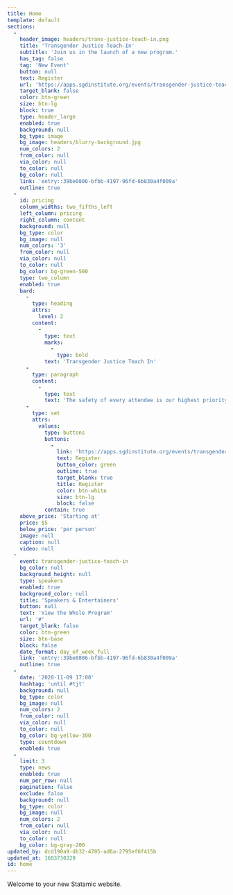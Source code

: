 ```yaml
---
title: Home
template: default
sections:
  -
    header_image: headers/trans-justice-teach-in.png
    title: 'Transgender Justice Teach-In'
    subtitle: 'Join us in the launch of a new program.'
    has_tag: false
    tag: 'New Event'
    button: null
    text: Register
    url: 'https://apps.sgdinstitute.org/events/transgender-justice-teach-in'
    target_blank: false
    color: btn-green
    size: btn-lg
    block: true
    type: header_large
    enabled: true
    background: null
    bg_type: image
    bg_image: headers/blurry-background.jpg
    num_colors: 2
    from_color: null
    via_color: null
    to_color: null
    bg_color: null
    link: 'entry::39be0806-bfbb-4197-96fd-6b830a4f009a'
    outline: true
  -
    id: pricing
    column_widths: two_fifths_left
    left_column: pricing
    right_column: content
    background: null
    bg_type: color
    bg_image: null
    num_colors: '3'
    from_color: null
    via_color: null
    to_color: null
    bg_color: bg-green-500
    type: two_column
    enabled: true
    bard:
      -
        type: heading
        attrs:
          level: 2
        content:
          -
            type: text
            marks:
              -
                type: bold
            text: 'Transgender Justice Teach In'
      -
        type: paragraph
        content:
          -
            type: text
            text: 'The safety of every attendee is our highest priority, so we''re having our inaugural Transgender Justice Teach In virtually. This event will have a limited number of available spots. Registration costs will be a sliding scale with the majority of tickets reserved for trans folks.'
      -
        type: set
        attrs:
          values:
            type: buttons
            buttons:
              -
                link: 'https://apps.sgdinstitute.org/events/transgender-justice-teach-in'
                text: Register
                button_color: green
                outline: true
                target_blank: true
                title: Register
                color: btn-white
                size: btn-lg
                block: false
            contain: true
    above_price: 'Starting at'
    price: $5
    below_price: 'per person'
    image: null
    caption: null
    video: null
  -
    event: transgender-justice-teach-in
    bg_color: null
    background_height: null
    type: speakers
    enabled: true
    background_color: null
    title: 'Speakers & Entertainers'
    button: null
    text: 'View the Whole Program'
    url: '#'
    target_blank: false
    color: btn-green
    size: btn-base
    block: false
    date_format: day_of_week_full
    link: 'entry::39be0806-bfbb-4197-96fd-6b830a4f009a'
    outline: true
  -
    date: '2020-11-09 17:00'
    hashtag: 'until #tjt'
    background: null
    bg_type: color
    bg_image: null
    num_colors: 2
    from_color: null
    via_color: null
    to_color: null
    bg_color: bg-yellow-300
    type: countdown
    enabled: true
  -
    limit: 3
    type: news
    enabled: true
    num_per_row: null
    pagination: false
    exclude: false
    background: null
    bg_type: color
    bg_image: null
    num_colors: 2
    from_color: null
    via_color: null
    to_color: null
    bg_color: bg-gray-200
updated_by: dcd190a9-db32-4705-ad6a-2795ef6f415b
updated_at: 1603730329
id: home
---
```

Welcome to your new Statamic website.
